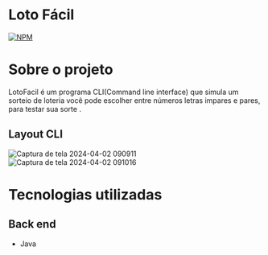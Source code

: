 # Loto Fácil
[![NPM](https://img.shields.io/npm/l/react)](https://github.com/Paulinhonascimento/LotoFacilSemInterfaceGrafica/blob/main/LICENSE) 

# Sobre o projeto
LotoFacil é um programa CLI(Command line interface) que simula um sorteio de loteria você pode escolher entre números letras impares e pares, para testar sua sorte .

## Layout CLI
![Captura de tela 2024-04-02 090911](https://github.com/Paulinhonascimento/LotoFacilSemInterfaceGrafica/assets/161390386/4d4440df-589b-4cda-8dc3-a8f0247e9d2c)
![Captura de tela 2024-04-02 091016](https://github.com/Paulinhonascimento/LotoFacilSemInterfaceGrafica/assets/161390386/906f192d-c07a-45a1-b470-c729b4d90c6f)

# Tecnologias utilizadas
## Back end
- Java
